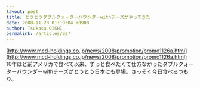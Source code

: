 ```yaml
---
layout: post
title: とうとうダブルクォーターパウンダーwithチーズがやってきた
date: 2008-11-28 01:19:04 +0900
author: Tsukasa OISHI
permalink: /articles/637
---
```



[http://www.mcd-holdings.co.jp/news/2008/promotion/promo1126a.html](http://www.mcd-holdings.co.jp/news/2008/promotion/promo1126a.html)  
10年ほど前アメリカで食べて以来、ずっと食べたくて仕方なかったダブルクォーターパウンダーwithチーズがとうとう日本にも登場。さっそく今日食べるつもり。  

